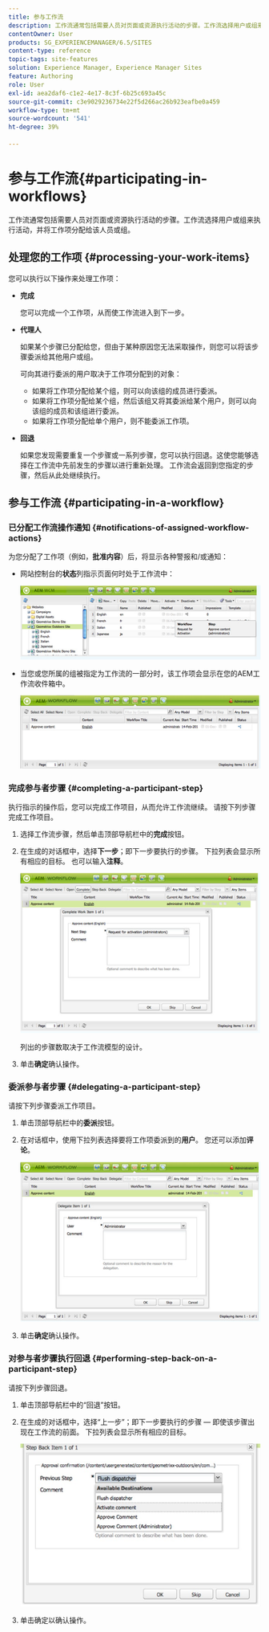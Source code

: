 ```yaml
---
title: 参与工作流
description: 工作流通常包括需要人员对页面或资源执行活动的步骤。工作流选择用户或组来执行活动，并将工作项分配给该人员或组。
contentOwner: User
products: SG_EXPERIENCEMANAGER/6.5/SITES
content-type: reference
topic-tags: site-features
solution: Experience Manager, Experience Manager Sites
feature: Authoring
role: User
exl-id: aea2daf6-c1e2-4e17-8c3f-6b25c693a45c
source-git-commit: c3e9029236734e22f5d266ac26b923eafbe0a459
workflow-type: tm+mt
source-wordcount: '541'
ht-degree: 39%

---
```


# 参与工作流{#participating-in-workflows}

工作流通常包括需要人员对页面或资源执行活动的步骤。工作流选择用户或组来执行活动，并将工作项分配给该人员或组。

## 处理您的工作项 {#processing-your-work-items}

您可以执行以下操作来处理工作项：

* **完成**

  您可以完成一个工作项，从而使工作流进入到下一步。

* **代理人**

  如果某个步骤已分配给您，但由于某种原因您无法采取操作，则您可以将该步骤委派给其他用户或组。

  可向其进行委派的用户取决于工作项分配到的对象：

   * 如果将工作项分配给某个组，则可以向该组的成员进行委派。
   * 如果将工作项分配给某个组，然后该组又将其委派给某个用户，则可以向该组的成员和该组进行委派。
   * 如果将工作项分配给单个用户，则不能委派工作项。

* **回退**

  如果您发现需要重复一个步骤或一系列步骤，您可以执行回退。这使您能够选择在工作流中先前发生的步骤以进行重新处理。 工作流会返回到您指定的步骤，然后从此处继续执行。

## 参与工作流 {#participating-in-a-workflow}

### 已分配工作流操作通知 {#notifications-of-assigned-workflow-actions}

为您分配了工作项（例如，**批准内容**）后，将显示各种警报和/或通知：

* 网站控制台的&#x200B;**状态**&#x200B;列指示页面何时处于工作流中：

  ![workflowstatus-1](assets/workflowstatus-1.png)

* 当您或您所属的组被指定为工作流的一部分时，该工作项会显示在您的AEM工作流收件箱中。

  ![工作流收件箱](assets/workflowinbox.png)

### 完成参与者步骤 {#completing-a-participant-step}

执行指示的操作后，您可以完成工作项目，从而允许工作流继续。 请按下列步骤完成工作项目。

1. 选择工作流步骤，然后单击顶部导航栏中的&#x200B;**完成**&#x200B;按钮。
1. 在生成的对话框中，选择&#x200B;**下一步**；即下一步要执行的步骤。 下拉列表会显示所有相应的目标。 也可以输入&#x200B;**注释**。

   ![工作流完成](assets/workflowcomplete.png)

   列出的步骤数取决于工作流模型的设计。

1. 单击&#x200B;**确定**&#x200B;确认操作。

### 委派参与者步骤 {#delegating-a-participant-step}

请按下列步骤委派工作项目。

1. 单击顶部导航栏中的&#x200B;**委派**&#x200B;按钮。
1. 在对话框中，使用下拉列表选择要将工作项委派到的&#x200B;**用户**。 您还可以添加&#x200B;**评论**。

   ![workflowdelegate](assets/workflowdelegate.png)

1. 单击&#x200B;**确定**&#x200B;确认操作。

### 对参与者步骤执行回退 {#performing-step-back-on-a-participant-step}

请按下列步骤回退。

1. 单击顶部导航栏中的“回退”按钮。
1. 在生成的对话框中，选择“上一步”；即下一步要执行的步骤 — 即使该步骤出现在工作流的前面。 下拉列表会显示所有相应的目标。

   ![screen_shot_2018-08-10at155325](assets/screen_shot_2018-08-10at155325.jpg)

1. 单击确定以确认操作。

